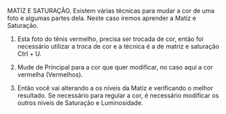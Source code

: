 MATIZ E SATURAÇÃO. 
Existem várias técnicas para mudar a cor de uma foto e algumas partes dela. Neste caso iremos aprender a Matiz e Saturação.  
1. Esta foto do tênis vermelho, precisa ser trocada de cor, então foi necessário utilizar a troca de cor e a técnica é a de matriz e saturação Ctrl + U. 
 
2. Mude de Principal para a cor que quer modificar, no caso aqui a cor vermelha (Vermelhos). 
 
3. Então você vai alterando a os níveis da Matiz e verificando o melhor resultado. Se necessário para regular a cor, é necessário modificar os outros níveis de Saturação e Luminosidade. 
 
 
